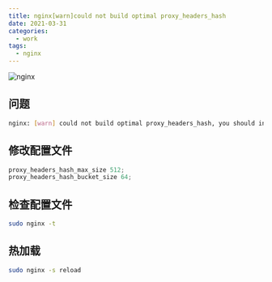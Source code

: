 ```yaml
---
title: nginx[warn]could not build optimal proxy_headers_hash
date: 2021-03-31
categories:
  - work
tags:
  - nginx
---
```


![nginx](https://gitee.com/snowyan/image/raw/master/md/wallhaven-g7jyxe.png)

<!-- more -->

## 问题

```bash
nginx: [warn] could not build optimal proxy_headers_hash, you should increase either proxy_headers_hash_max_size: 512 or proxy_headers_hash_bucket_size: 64; ignoring proxy_headers_hash_bucket_size
```

## 修改配置文件

```js
proxy_headers_hash_max_size 512;
proxy_headers_hash_bucket_size 64; 
```

## 检查配置文件

```bash
sudo nginx -t 
```


## 热加载

```bash
sudo nginx -s reload
```